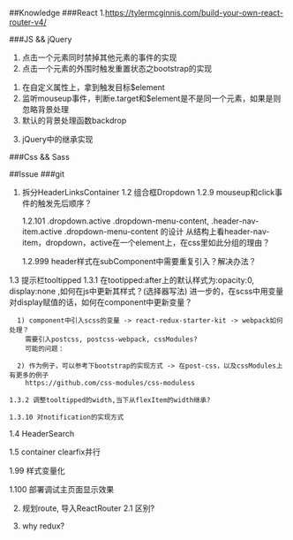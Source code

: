 ##Knowledge
###React
1.https://tylermcginnis.com/build-your-own-react-router-v4/

###JS && jQuery
1. 点击一个元素同时禁掉其他元素的事件的实现
2. 点击一个元素的外围时触发重置状态之bootstrap的实现
  1) 在自定义属性上，拿到触发目标$element
  2) 监听mouseup事件，判断e.target和$element是不是同一个元素，如果是则忽略背景处理
  3) 默认的背景处理函数backdrop
3. jQuery中的继承实现

###Css && Sass

##Issue
###git
1. 拆分HeaderLinksContainer
  1.2 组合框Dropdown
    1.2.9 mouseup和click事件的触发先后顺序？


    1.2.101 .dropdown.active .dropdown-menu-content, .header-nav-item.active .dropdown-menu-content 的设计
    从结构上看header-nav-item，dropdown，active在一个element上，在css里如此分组的理由？

    1.2.999 header样式在subComponent中需要重复引入？解决办法？

  1.3 提示栏tooltipped
    1.3.1 在tootipped:after上的默认样式为:opacity:0, display:none ,如何在js中更新其样式？(选择器写法)
      进一步的，在scss中用变量对display赋值的话，如何在component中更新变量？

      1) component中引入scss的变量 -> react-redux-starter-kit -> webpack如何处理？
        需要引入postcss, postcss-webpack, cssModules?
        可能的问题：

      2) 作为例子，可以参考下bootstrap的实现方式 -> 在post-css，以及cssModules上有更多的例子
        https://github.com/css-modules/css-moduless

    1.3.2 调整tooltipped的width,当下从flexItem的width继承?

    1.3.10 对notification的实现方式

  1.4 HeaderSearch

  1.5 container clearfix并行

  1.99 样式变量化

  1.100 部署调试主页面显示效果


2. 规划route, 导入ReactRouter
  2.1 <Route IndexRoute={Body}/> <Route component={Body}/>区别?

3. why redux?
